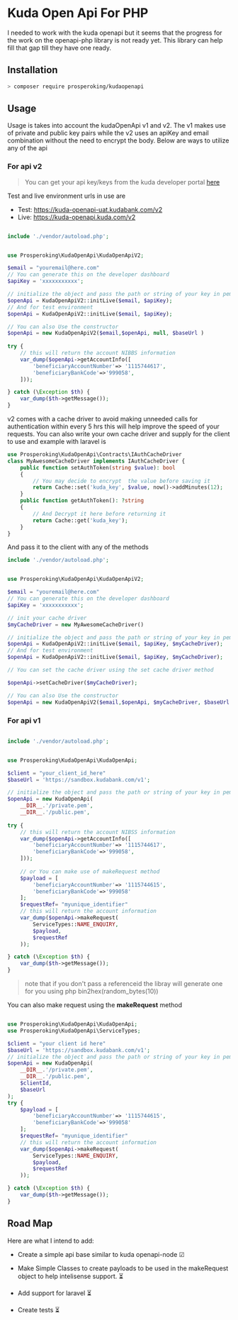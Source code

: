 # Kuda Open Api For PHP

I needed to work with the kuda openapi but it seems that the progress for the work on the openapi-php library is not ready yet.
This library can help fill that gap till they have one ready.

## Installation

```bash
> composer require prosperoking/kudaopenapi
```

## Usage

Usage is takes into account the kudaOpenApi v1 and v2. The v1 makes use of private and public key pairs
while the v2 uses an apiKey and email combination without the need to encrypt the body. Below are ways to utilize 
any of the api

### For api v2
> You can get your api key/keys from the kuda developer portal  [here](https://developer.kudabank.com/)

Test and live environment urls in use are
- Test: https://kuda-openapi-uat.kudabank.com/v2
- Live: https://kuda-openapi.kuda.com/v2

```php

include './vendor/autoload.php';


use Prosperoking\KudaOpenApi\KudaOpenApiV2;

$email = "youremail@here.com"
// You can generate this on the developer dashboard
$apiKey = 'xxxxxxxxxxx';

// initialize the object and pass the path or string of your key in pem format
$openApi = KudaOpenApiV2::initLive($email, $apiKey);
// And for test environment 
$openApi = KudaOpenApiV2::initLive($email, $apiKey);

// You can also Use the constructor
$openApi = new KudaOpenApiV2($email,$openApi, null, $baseUrl )
    
try {
    // this will return the account NIBBS information
    var_dump($openApi->getAccountInfo([
        'beneficiaryAccountNumber'=> '1115744617',
        'beneficiaryBankCode'=>'999058',
    ]));

} catch (\Exception $th) {
    var_dump($th->getMessage());
}
```

v2 comes with a cache driver to avoid making unneeded calls for authentication within every 5 hrs this
will help improve the speed of your requests.
You can also write your own cache driver and supply for the client to use and example with laravel is
```php
use Prosperoking\KudaOpenApi\Contracts\IAuthCacheDriver
class MyAwesomeCacheDriver implements IAuthCacheDriver {
    public function setAuthToken(string $value): bool
    {
        // You may decide to encrypt  the value before saving it
        return Cache::set('kuda_key', $value, now()->addMinutes(12);
    }
    public function getAuthToken(): ?string
    {
        // And Decrypt it here before returning it 
        return Cache::get('kuda_key');
    }
}
```

And pass it to the client with any of the methods

```php
include './vendor/autoload.php';


use Prosperoking\KudaOpenApi\KudaOpenApiV2;

$email = "youremail@here.com"
// You can generate this on the developer dashboard
$apiKey = 'xxxxxxxxxxx';

// init your cache driver 
$myCacheDriver = new MyAwesomeCacheDriver()

// initialize the object and pass the path or string of your key in pem format
$openApi = KudaOpenApiV2::initLive($email, $apiKey, $myCacheDriver);
// And for test environment 
$openApi = KudaOpenApiV2::initLive($email, $apiKey, $myCacheDriver);

// You can set the cache driver using the set cache driver method

$openApi->setCacheDriver($myCacheDriver);

// You can also Use the constructor
$openApi = new KudaOpenApiV2($email,$openApi, $myCacheDriver, $baseUrl )
```

### For api v1
```php

include './vendor/autoload.php';


use Prosperoking\KudaOpenApi\KudaOpenApi;

$client = "your_client_id_here"
$baseUrl = 'https://sandbox.kudabank.com/v1';

// initialize the object and pass the path or string of your key in pem format
$openApi = new KudaOpenApi(
    __DIR__.'/private.pem',
    __DIR__.'/public.pem',
    
try {
    // this will return the account NIBSS information
    var_dump($openApi->getAccountInfo([
        'beneficiaryAccountNumber'=> '1115744617',
        'beneficiaryBankCode'=>'999058',
    ]));
    
    // or You can make use of makeRequest method
    $payload = [
        'beneficiaryAccountNumber'=> '1115744615',
        'beneficiaryBankCode'=>'999058'
    ];
    $requestRef= "myunique_identifier"
    // this will return the account information
    var_dump($openApi->makeRequest(
        ServiceTypes::NAME_ENQUIRY,
        $payload,
        $requestRef
    ));

} catch (\Exception $th) {
    var_dump($th->getMessage());
}

```

> note that if you don't pass a referenceid the libray will generate one for you using php bin2hex(random_bytes(10))

You can also make request using the **makeRequest** method

```php

use Prosperoking\KudaOpenApi\KudaOpenApi;
use Prosperoking\KudaOpenApi\ServiceTypes;

$client = "your client id here"
$baseUrl = 'https://sandbox.kudabank.com/v1';
// initialize the object and pass the path or string of your key in pem format
$openApi = new KudaOpenApi(
    __DIR__.'/private.pem',
    __DIR__.'/public.pem',
    $clientId,
    $baseUrl
);
try {
    $payload = [
        'beneficiaryAccountNumber'=> '1115744615',
        'beneficiaryBankCode'=>'999058'
    ];
    $requestRef= "myunique_identifier"
    // this will return the account information
    var_dump($openApi->makeRequest(
        ServiceTypes::NAME_ENQUIRY,
        $payload,
        $requestRef
    ));

} catch (\Exception $th) {
    var_dump($th->getMessage());
}

```

## Road Map

Here are what I intend to add:

- Create a simple api base similar to kuda openapi-node ☑

- Make Simple Classes to create payloads to be used in the makeRequest object to help intelisense support. ⏳

- Add support for laravel ⏳

- Create tests ⏳
